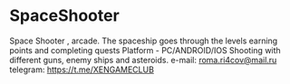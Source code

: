 # SpaceShooter
Space Shooter , arcade.
The spaceship goes through the levels earning points and completing quests
Platform - PC/ANDROID/IOS
Shooting with different guns, enemy ships and asteroids.
e-mail: roma.ri4cov@mail.ru
telegram: https://t.me/XENGAMECLUB
